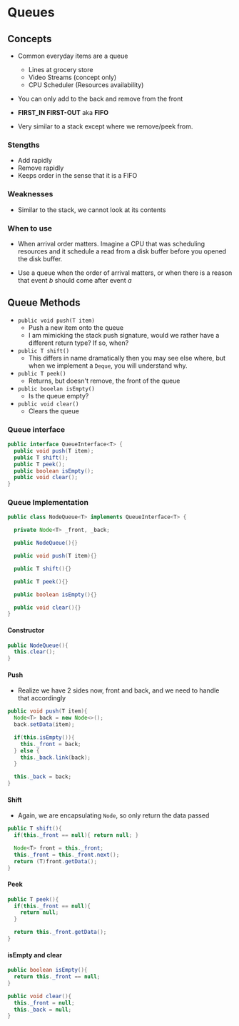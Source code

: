 # Queues

## Concepts
* Common everyday items are a queue
  * Lines at grocery store
  * Video Streams (concept only)
  * CPU Scheduler (Resources availability)

* You can only add to the back and remove from the front
* **FIRST_IN FIRST-OUT** aka **FIFO**
* Very similar to a stack except where we remove/peek from.

### Stengths
  * Add rapidly
  * Remove rapidly
  * Keeps order in the sense that it is a FIFO

### Weaknesses
* Similar to the stack, we cannot look at its contents

### When to use
* When arrival order matters. Imagine a CPU that was scheduling resources and it schedule a read from a disk buffer before you opened the disk buffer.

* Use a queue when the order of arrival matters, or when there is a reason that event *b* should come after event *a*

## Queue Methods
* `public void push(T item)`
  * Push a new item onto the queue
  * I am mimicking the stack push signature, would we rather have a different return type? If so, when?
* `public T shift()`
  * This differs in name dramatically then you may see else where, but when we implement a `Deque`, you will understand why.
* `public T peek()`
  * Returns, but doesn't remove, the front of the queue
* `public booelan isEmpty()`
  * Is the queue empty?
* `public void clear()`
  * Clears the queue

### Queue interface

```java
public interface QueueInterface<T> {
  public void push(T item);
  public T shift();
  public T peek();
  public boolean isEmpty();
  public void clear();
}
```

### Queue Implementation

```java
public class NodeQueue<T> implements QueueInterface<T> {

  private Node<T> _front, _back;

  public NodeQueue(){}

  public void push(T item){}

  public T shift(){}

  public T peek(){}

  public boolean isEmpty(){}

  public void clear(){}
}
```
#### Constructor
```java
public NodeQueue(){
  this.clear();
}
```

#### Push
* Realize we have 2 sides now, front and back, and we need to handle that accordingly

```java
public void push(T item){
  Node<T> back = new Node<>();
  back.setData(item);

  if(this.isEmpty()){
    this._front = back;
  } else {
    this._back.link(back);
  }

  this._back = back;
}
```

#### Shift
* Again, we are encapsulating `Node`, so only return the data passed

```java
public T shift(){
  if(this._front == null){ return null; }

  Node<T> front = this._front;
  this._front = this._front.next();
  return (T)front.getData();
}
```

#### Peek

```java
public T peek(){
  if(this._front == null){
    return null;
  }

  return this._front.getData();
}
```

#### isEmpty and clear

```java
public boolean isEmpty(){
  return this._front == null;
}

public void clear(){
  this._front = null;
  this._back = null;
}
```
